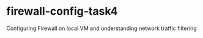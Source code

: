 # firewall-config-task4
Configuring Firewall on local VM and understanding network traffic filtering
